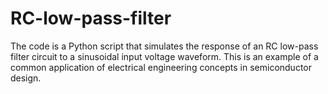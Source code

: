 # RC-low-pass-filter
The code is a Python script that simulates the response of an RC low-pass filter circuit to a sinusoidal input voltage waveform. This is an example of a common application of electrical engineering concepts in semiconductor design.
